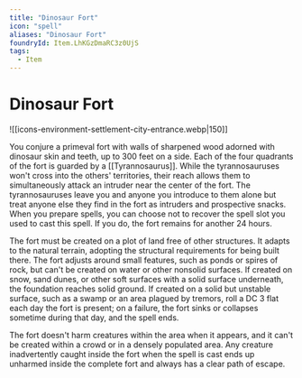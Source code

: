 ```yaml
---
title: "Dinosaur Fort"
icon: "spell"
aliases: "Dinosaur Fort"
foundryId: Item.LhKGzDmaRC3z0UjS
tags:
  - Item
---
```


# Dinosaur Fort
![[icons-environment-settlement-city-entrance.webp|150]]

You conjure a primeval fort with walls of sharpened wood adorned with dinosaur skin and teeth, up to 300 feet on a side. Each of the four quadrants of the fort is guarded by a [[Tyrannosaurus]]. While the tyrannosauruses won't cross into the others' territories, their reach allows them to simultaneously attack an intruder near the center of the fort. The tyrannosauruses leave you and anyone you introduce to them alone but treat anyone else they find in the fort as intruders and prospective snacks. When you prepare spells, you can choose not to recover the spell slot you used to cast this spell. If you do, the fort remains for another 24 hours.

The fort must be created on a plot of land free of other structures. It adapts to the natural terrain, adopting the structural requirements for being built there. The fort adjusts around small features, such as ponds or spires of rock, but can't be created on water or other nonsolid surfaces. If created on snow, sand dunes, or other soft surfaces with a solid surface underneath, the foundation reaches solid ground. If created on a solid but unstable surface, such as a swamp or an area plagued by tremors, roll a DC 3 flat each day the fort is present; on a failure, the fort sinks or collapses sometime during that day, and the spell ends.

The fort doesn't harm creatures within the area when it appears, and it can't be created within a crowd or in a densely populated area. Any creature inadvertently caught inside the fort when the spell is cast ends up unharmed inside the complete fort and always has a clear path of escape.
